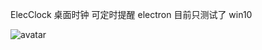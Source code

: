 ElecClock 桌面时钟 可定时提醒 electron 目前只测试了 win10

![avatar](https://gitee.com/zhanghed/ElecClock/raw/main/PixPin_2024-02-15_11-58-00.png)
